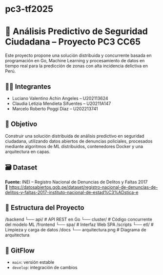 # pc3-tf2025
# 🧠 Análisis Predictivo de Seguridad Ciudadana – Proyecto PC3 CC65

Este proyecto propone una solución distribuida y concurrente basada en programación en Go, Machine Learning y procesamiento de datos en tiempo real para la predicción de zonas con alta incidencia delictiva en Perú.

## 👨‍💻 Integrantes
- Luciano Valentino Achin Angeles – U202113624
- Claudia Letizia Mendieta Sifuentes – U20211A147
- Marcelo Roberto Poggi Díaz – U202213741

## 📌 Objetivo
Construir una solución distribuida de análisis predictivo en seguridad ciudadana, utilizando datos abiertos de denuncias policiales, procesados mediante algoritmos de ML distribuidos, contenedores Docker y una arquitectura en capas.

## 🗃 Dataset
**Fuente:** INEI – Registro Nacional de Denuncias de Delitos y Faltas 2017  
🔗 https://datosabiertos.gob.pe/dataset/registro-nacional-de-denuncias-de-delitos-y-faltas-2017-instituto-nacional-de-estad%C3%ADstica-e

## 📂 Estructura del Proyecto
/backend
└── api/ # API REST en Go
└── cluster/ # Código concurrente del modelo ML
/frontend
└── spa/ # Interfaz Web SPA
/scripts
└── etl/ # Limpieza y carga de datos
/docs
└── arquitectura.png # Diagrama de arquitectura

## 🔧 GitFlow
- `main`: versión estable
- `develop`: integración de cambios
